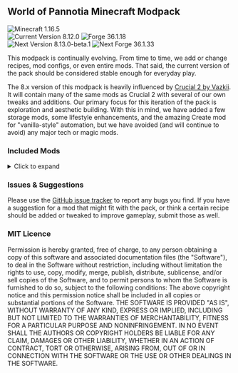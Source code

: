 ## World of Pannotia Minecraft Modpack

![Minecraft 1.16.5](https://img.shields.io/badge/Minecraft-1.16.5-3a6.svg?style=for-the-badge)<br />
![Current Version 8.12.0](https://img.shields.io/badge/Current-8.12.0-blue.svg?style=for-the-badge) ![Forge 36.1.18](https://img.shields.io/badge/Forge-36.1.18-c39.svg?style=for-the-badge)<br />
![Next Version 8.13.0-beta.1](https://img.shields.io/badge/Next-8.13.0--beta.1-orange.svg?style=for-the-badge) ![Next Forge 36.1.33](https://img.shields.io/badge/Next%20Forge-36.1.33-c39.svg?style=for-the-badge)

This modpack is continually evolving. From time to time, we add or change recipes, mod configs, or even entire mods. That said, the current version of the pack should be considered stable enough for everyday play.

The 8.x version of this modpack is heavily influenced by [Crucial 2 by Vazkii](https://www.curseforge.com/minecraft/modpacks/crucial-2). It will contain many of the same mods as Crucial 2 with several of our own tweaks and additions. Our primary focus for this iteration of the pack is exploration and aesthetic building. With this in mind, we have added a few storage mods, some lifestyle enhancements, and the amazing Create mod for "vanilla-style" automation, but we have avoided (and will continue to avoid) any major tech or magic mods.

### Included Mods

<details>
    <summary>Click to expand</summary>
    <ul>
        <li><a href="https://www.curseforge.com/minecraft/mc-mods/abnormals-core">Abnormals Core (by TeamAbnormals)</a></li>
        <li><a href="https://www.curseforge.com/minecraft/mc-mods/abnormals-delight">Abnormals Delight (by TeamAbnormals)</a></li>
        <li><a href="https://www.curseforge.com/minecraft/mc-mods/abundance">Abundance (by team_aurora_modding)</a></li>
        <li><a href="https://www.curseforge.com/minecraft/mc-mods/additional-bars">Additional Bars [FORGE] (by CodenameRevy)</a></li>
        <li><a href="https://www.curseforge.com/minecraft/mc-mods/advanced-mining-dimension">Advanced Mining Dimension (by henkelmax)</a></li>
        <li><a href="https://www.curseforge.com/minecraft/mc-mods/advancement-screenshot">Advancement Screenshot (by Serilum)</a></li>
        <li><a href="https://www.curseforge.com/minecraft/mc-mods/alexs-mobs">Alex's Mobs (by alex1the1666)</a></li>
        <li><a href="https://www.curseforge.com/minecraft/mc-mods/allurement">Allurement (by TeamAbnormals)</a></li>
        <li><a href="https://www.curseforge.com/minecraft/mc-mods/angel-block">Angel Block (by tfarecnim)</a></li>
        <li><a href="https://www.curseforge.com/minecraft/mc-mods/anvil-tweaks">Anvil Tweaks (by tfarecnim)</a></li>
        <li><a href="https://www.curseforge.com/minecraft/mc-mods/appleskin">AppleSkin (by squeek502)</a></li>
        <li><a href="https://www.curseforge.com/minecraft/mc-mods/archers-paradox">Archer's Paradox (by TeamCoFH)</a></li>
        <li><a href="https://www.curseforge.com/minecraft/mc-mods/architectury-forge">Architectury API (Forge) (by shedaniel)</a></li>
        <li><a href="https://www.curseforge.com/minecraft/mc-mods/atmospheric">Atmospheric (by TeamAbnormals)</a></li>
        <li><a href="https://www.curseforge.com/minecraft/mc-mods/autoreglib">AutoRegLib (by Vazkii)</a></li>
        <li><a href="https://www.curseforge.com/minecraft/mc-mods/autumnity">Autumnity (by TeamAbnormals)</a></li>
        <li><a href="https://www.curseforge.com/minecraft/mc-mods/backpacked">Backpacked (by MrCrayfish)</a></li>
        <li><a href="https://www.curseforge.com/minecraft/mc-mods/backpacker">Backpacker (by MrCrayfish)</a></li>
        <li><a href="https://www.curseforge.com/minecraft/mc-mods/bad-mobs">Bad Mobs (by DarkhaxDev)</a></li>
        <li><a href="https://www.curseforge.com/minecraft/mc-mods/bad-wither-no-cookie-reloaded">Bad Wither No Cookie - Reloaded (by Kreezxil)</a></li>
        <li><a href="https://www.curseforge.com/minecraft/mc-mods/balanced-enchanting">Balanced Enchanting (by tfarecnim)</a></li>
        <li><a href="https://www.curseforge.com/minecraft/mc-mods/banneradditions">BannerAdditions (by EliteAsian123)</a></li>
        <li><a href="https://www.curseforge.com/minecraft/mc-mods/baubley-heart-canisters">Baubley Heart Canisters (by traverse_joe)</a></li>
        <li><a href="https://www.curseforge.com/minecraft/mc-mods/bayou-blues">Bayou Blues (by team_aurora_modding)</a></li>
        <li><a href="https://www.curseforge.com/minecraft/mc-mods/berry-good">Berry Good (by TeamAbnormals)</a></li>
        <li><a href="https://www.curseforge.com/minecraft/mc-mods/better-advancements">Better Advancements (by way2muchnoise)</a></li>
        <li><a href="https://www.curseforge.com/minecraft/mc-mods/better-badlands">Better Badlands (by Gkoliver)</a></li>
        <li><a href="https://www.curseforge.com/minecraft/mc-mods/better-beacon-placement">Better Beacon Placement (by Serilum)</a></li>
        <li><a href="https://www.curseforge.com/minecraft/mc-mods/better-biome-blend">Better Biome Blend (by FionaTheMortal)</a></li>
        <li><a href="https://www.curseforge.com/minecraft/mc-mods/better-burning">Better Burning (by DarkhaxDev)</a></li>
        <li><a href="https://www.curseforge.com/minecraft/mc-mods/better-conduit-placement">Better Conduit Placement (by Serilum)</a></li>
        <li><a href="https://www.curseforge.com/minecraft/mc-mods/better-drowning">Better Drowning (by DarkhaxDev)</a></li>
        <li><a href="https://www.curseforge.com/minecraft/mc-mods/better-spawner-control">Better Spawner Control (by Serilum)</a></li>
        <li><a href="https://www.curseforge.com/minecraft/mc-mods/bigger-sponge-absorption-radius">Bigger Sponge Absorption Radius (by Serilum)</a></li>
        <li><a href="https://www.curseforge.com/minecraft/mc-mods/bookshelf">Bookshelf (by DarkhaxDev)</a></li>
        <li><a href="https://www.curseforge.com/minecraft/mc-mods/bow-infinity-fix">Bow Infinity Fix (by Parker8283)</a></li>
        <li><a href="https://www.curseforge.com/minecraft/mc-mods/building-gadgets">Building Gadgets (by Direwolf20)</a></li>
        <li><a href="https://www.curseforge.com/minecraft/mc-mods/buzzier-bees">Buzzier Bees (by TeamAbnormals)</a></li>
        <li><a href="https://www.curseforge.com/minecraft/mc-mods/caelus">Caelus API (Forge) (by TheIllusiveC4)</a></li>
        <li><a href="https://www.curseforge.com/minecraft/mc-mods/charm-reforged">Charm Reforged (by svenhjol)</a></li>
        <li><a href="https://www.curseforge.com/minecraft/mc-mods/charmonium-reforged">Charmonium Reforged (by svenhjol)</a></li>
        <li><a href="https://www.curseforge.com/minecraft/mc-mods/cherished-worlds">Cherished Worlds (Forge) (by TheIllusiveC4)</a></li>
        <li><a href="https://www.curseforge.com/minecraft/mc-mods/chimes">Chimes (by RossTMK)</a></li>
        <li><a href="https://www.curseforge.com/minecraft/mc-mods/chiseled">Chiseled (by freepeopleworking)</a></li>
        <li><a href="https://www.curseforge.com/minecraft/mc-mods/chisels-bits">Chisels & Bits (by AlgorithmX2)</a></li>
        <li><a href="https://www.curseforge.com/minecraft/mc-mods/chocolate-fix">Chocolate Fix (by AlcatrazEscapee)</a></li>
        <li><a href="https://www.curseforge.com/minecraft/mc-mods/chunkpregenerator">Chunk-Pregenerator (by Speiger)</a></li>
        <li><a href="https://www.curseforge.com/minecraft/mc-mods/citadel">Citadel (by alex1the1666)</a></li>
        <li><a href="https://www.curseforge.com/minecraft/mc-mods/cloth-config-forge">Cloth Config API (Forge) (by shedaniel)</a></li>
        <li><a href="https://www.curseforge.com/minecraft/mc-mods/clumps">Clumps (by Jaredlll08)</a></li>
        <li><a href="https://www.curseforge.com/minecraft/mc-mods/codechicken-lib-1-8">CodeChicken Lib 1.8.+ (by covers1624)</a></li>
        <li><a href="https://www.curseforge.com/minecraft/mc-mods/cofh-core">CoFH Core (by TeamCoFH)</a></li>
        <li><a href="https://www.curseforge.com/minecraft/mc-mods/cogwheel-tweaker">Cogwheel Tweaker (by mc_Grimmauld)</a></li>
        <li><a href="https://www.curseforge.com/minecraft/mc-mods/collective">Collective (by Serilum)</a></li>
        <li><a href="https://www.curseforge.com/minecraft/mc-mods/compressium">Compressium (by DinnerBeef)</a></li>
        <li><a href="https://www.curseforge.com/minecraft/mc-mods/conduits-prevent-drowned">Conduits Prevent Drowned (by Serilum)</a></li>
        <li><a href="https://www.curseforge.com/minecraft/mc-mods/contenttweaker">ContentTweaker (by Jaredlll08)</a></li>
        <li><a href="https://www.curseforge.com/minecraft/mc-mods/controlling">Controlling (by Jaredlll08)</a></li>
        <li><a href="https://www.curseforge.com/minecraft/mc-mods/cookielicious">Cookielicious (by Evo_934)</a></li>
        <li><a href="https://www.curseforge.com/minecraft/mc-mods/cooking-for-blockheads">Cooking for Blockheads (by BlayTheNinth)</a></li>
        <li><a href="https://www.curseforge.com/minecraft/mc-mods/crafting-station">Crafting Station (by tfarecnim)</a></li>
        <li><a href="https://www.curseforge.com/minecraft/mc-mods/crafttweaker">CraftTweaker (by Jaredlll08)</a></li>
        <li><a href="https://www.curseforge.com/minecraft/mc-mods/create">Create (by simibubi)</a></li>
        <li><a href="https://www.curseforge.com/minecraft/mc-mods/createtweaker">CreateTweaker (by Jaredlll08)</a></li>
        <li><a href="https://www.curseforge.com/minecraft/mc-mods/ctm">ConnectedTexturesMod (by tterrag1098)</a></li>
        <li><a href="https://www.curseforge.com/minecraft/mc-mods/curio-of-undying">Curio of Undying (Forge) (by TheIllusiveC4)</a></li>
        <li><a href="https://www.curseforge.com/minecraft/mc-mods/curios">Curios API (Forge) (by TheIllusiveC4)</a></li>
        <li><a href="https://www.curseforge.com/minecraft/mc-mods/curious-armor-stands">Curious Armor Stands (by ochotonida)</a></li>
        <li><a href="https://www.curseforge.com/minecraft/mc-mods/curious-elytra">Curious Elytra (Forge) (by TheIllusiveC4)</a></li>
        <li><a href="https://www.curseforge.com/minecraft/mc-mods/curious-shulker-boxes">Curious Shulker Boxes (Forge) (by TheIllusiveC4)</a></li>
        <li><a href="https://www.curseforge.com/minecraft/mc-mods/cursed-earth">Cursed Earth (by tfarecnim)</a></li>
        <li><a href="https://www.curseforge.com/minecraft/mc-mods/customizable-elytra">Customizable Elytra (by Hidoni)</a></li>
        <li><a href="https://www.curseforge.com/minecraft/mc-mods/cycle-paintings">Cycle Paintings (by Serilum)</a></li>
        <li><a href="https://www.curseforge.com/minecraft/mc-mods/cyclops-core">Cyclops Core (by kroeser)</a></li>
        <li><a href="https://www.curseforge.com/minecraft/mc-mods/dank-storage">Dank Storage (by tfarecnim)</a></li>
        <li><a href="https://www.curseforge.com/minecraft/mc-mods/dark-paintings">Dark Paintings (by DarkhaxDev)</a></li>
        <li><a href="https://www.curseforge.com/minecraft/mc-mods/death-backup">Death Backup (by Serilum)</a></li>
        <li><a href="https://www.curseforge.com/minecraft/mc-mods/decorative-blocks">Decorative Blocks (by stohun)</a></li>
        <li><a href="https://www.curseforge.com/minecraft/mc-mods/differentiate">Differentiate (by eltrutlikes)</a></li>
        <li><a href="https://www.curseforge.com/minecraft/mc-mods/disenchantingforge">DisenchantingForge (by chirptheboy)</a></li>
        <li><a href="https://www.curseforge.com/minecraft/mc-mods/dismount-entity">Dismount Entity (by Serilum)</a></li>
        <li><a href="https://www.curseforge.com/minecraft/mc-mods/dragon-drops-elytra">Dragon Drops Elytra (by Serilum)</a></li>
        <li><a href="https://www.curseforge.com/minecraft/mc-mods/dungeons-plus">Dungeons Plus (by ModdingLegacy)</a></li>
        <li><a href="https://www.curseforge.com/minecraft/mc-mods/dynamic-surroundings">Dynamic Surroundings (by OreCruncher)</a></li>
        <li><a href="https://www.curseforge.com/minecraft/mc-mods/enchanting-commands">Enchanting Commands (by Serilum)</a></li>
        <li><a href="https://www.curseforge.com/minecraft/mc-mods/enchantment-descriptions">Enchantment Descriptions (by DarkhaxDev)</a></li>
        <li><a href="https://www.curseforge.com/minecraft/mc-mods/ender-storage-1-8">Ender Storage 1.8.+ (by covers1624)</a></li>
        <li><a href="https://www.curseforge.com/minecraft/mc-mods/endergetic">The Endergetic Expansion (by TeamAbnormals)</a></li>
        <li><a href="https://www.curseforge.com/minecraft/mc-mods/enhanced-mushrooms">Enhanced Mushrooms (Forge) (by team_aurora_modding)</a></li>
        <li><a href="https://www.curseforge.com/minecraft/mc-mods/ensorcellation">Ensorcellation (by TeamCoFH)</a></li>
        <li><a href="https://www.curseforge.com/minecraft/mc-mods/environmental">Environmental (by TeamAbnormals)</a></li>
        <li><a href="https://www.curseforge.com/minecraft/mc-mods/extended-bone-meal">Extended Bone Meal (by Serilum)</a></li>
        <li><a href="https://www.curseforge.com/minecraft/mc-mods/extra-boats">Extra Boats (by TeamAbnormals)</a></li>
        <li><a href="https://www.curseforge.com/minecraft/mc-mods/extreme-sound-muffler">Extreme sound muffler (Forge) (by LeoBeliik)</a></li>
        <li><a href="https://www.curseforge.com/minecraft/mc-mods/ezzoom">EzZoom (by JTK222)</a></li>
        <li><a href="https://www.curseforge.com/minecraft/mc-mods/fantasy-mounts">Fantasy Mounts (by Bonfyre_)</a></li>
        <li><a href="https://www.curseforge.com/minecraft/mc-mods/farmers-delight">Farmer's Delight (by vectorwing)</a></li>
        <li><a href="https://www.curseforge.com/minecraft/mc-mods/farming-for-blockheads">Farming for Blockheads (by BlayTheNinth)</a></li>
        <li><a href="https://www.curseforge.com/minecraft/mc-mods/fast-leaf-decay">Fast Leaf Decay (by olafskiii)</a></li>
        <li><a href="https://www.curseforge.com/minecraft/mc-mods/fastfurnace">FastFurnace (by Shadows_of_Fire)</a></li>
        <li><a href="https://www.curseforge.com/minecraft/mc-mods/fastsuite">FastSuite (by Shadows_of_Fire)</a></li>
        <li><a href="https://www.curseforge.com/minecraft/mc-mods/fastworkbench">FastWorkbench (by Shadows_of_Fire)</a></li>
        <li><a href="https://www.curseforge.com/minecraft/mc-mods/ferritecore">FerriteCore (Forge) (by malte0811)</a></li>
        <li><a href="https://www.curseforge.com/minecraft/mc-mods/finally-farmable-dyes">Finally Farmable Dyes (by Unixkitty)</a></li>
        <li><a href="https://www.curseforge.com/minecraft/mc-mods/fish-in-planks">Fish In Planks (by ilja615_)</a></li>
        <li><a href="https://www.curseforge.com/minecraft/mc-mods/fixed-anvil-repair-cost">Fixed Anvil Repair Cost (by Serilum)</a></li>
        <li><a href="https://www.curseforge.com/minecraft/mc-mods/flywheel">Flywheel (by jozufozu)</a></li>
        <li><a href="https://www.curseforge.com/minecraft/mc-mods/forgery">Forgery (by unascribed)</a></li>
        <li><a href="https://www.curseforge.com/minecraft/mc-mods/ftb-backups-forge">FTB Backups (Forge) (by FTB)</a></li>
        <li><a href="https://www.curseforge.com/minecraft/mc-mods/ftb-library-forge">FTB Library (Forge) (by FTB)</a></li>
        <li><a href="https://www.curseforge.com/minecraft/mc-mods/gildedarmor">GildedArmor (by MaroonShaded)</a></li>
        <li><a href="https://www.curseforge.com/minecraft/mc-mods/glassential">Glassential (by Lykrast)</a></li>
        <li><a href="https://www.curseforge.com/minecraft/mc-mods/glazed-symmetry">Glazed Symmetry (by iamevn_mc)</a></li>
        <li><a href="https://www.curseforge.com/minecraft/mc-mods/global-xp">Global XP (by bl4ckscor3)</a></li>
        <li><a href="https://www.curseforge.com/minecraft/mc-mods/grass-seeds">Grass Seeds (by Serilum)</a></li>
        <li><a href="https://www.curseforge.com/minecraft/mc-mods/hand-over-your-items">Hand Over Your Items (by Serilum)</a></li>
        <li><a href="https://www.curseforge.com/minecraft/mc-mods/ice-ice-baby">Ice Ice Baby (by the_infamous_1)</a></li>
        <li><a href="https://www.curseforge.com/minecraft/mc-mods/ice-prevents-crop-growth">Ice Prevents Crop Growth (by Serilum)</a></li>
        <li><a href="https://www.curseforge.com/minecraft/mc-mods/infinite-trading">Infinite Trading (by Serilum)</a></li>
        <li><a href="https://www.curseforge.com/minecraft/mc-mods/inspirations">Inspirations (by KnightMiner)</a></li>
        <li><a href="https://www.curseforge.com/minecraft/mc-mods/inventory-totem">Inventory Totem (by Serilum)</a></li>
        <li><a href="https://www.curseforge.com/minecraft/mc-mods/iron-chests">Iron Chests (by ProgWML6)</a></li>
        <li><a href="https://www.curseforge.com/minecraft/mc-mods/iron-furnaces">[FORGE] Iron Furnaces (by XenoMustache)</a></li>
        <li><a href="https://www.curseforge.com/minecraft/mc-mods/iron-shulker-boxes">Iron Shulker Boxes (by ProgWML6)</a></li>
        <li><a href="https://www.curseforge.com/minecraft/mc-mods/ironagefurniture">Iron Age Furniture (by SkyBlade1978)</a></li>
        <li><a href="https://www.curseforge.com/minecraft/mc-mods/itemzoom">ItemZoom (by mezz)</a></li>
        <li><a href="https://www.curseforge.com/minecraft/mc-mods/jade">Jade 🔍 (by Snownee_)</a></li>
        <li><a href="https://www.curseforge.com/minecraft/mc-mods/jei">Just Enough Items (JEI) (by mezz)</a></li>
        <li><a href="https://www.curseforge.com/minecraft/mc-mods/just-enough-professions-jep">Just Enough Professions (JEP) (by Mrbysco)</a></li>
        <li><a href="https://www.curseforge.com/minecraft/mc-mods/just-enough-resources-jer">Just Enough Resources (JER) (by way2muchnoise)</a></li>
        <li><a href="https://www.curseforge.com/minecraft/mc-mods/jeitweaker">JEITweaker (by Jaredlll08)</a></li>
        <li><a href="https://www.curseforge.com/minecraft/mc-mods/jellyfishing">Jellyfishing (by BlueDuckYT)</a></li>
        <li><a href="https://www.curseforge.com/minecraft/mc-mods/journeymap">JourneyMap (by techbrew)</a></li>
        <li><a href="https://www.curseforge.com/minecraft/mc-mods/jump-over-fences-forge">Jump Over Fences [Forge] (by Kreezxil)</a></li>
        <li><a href="https://www.curseforge.com/minecraft/mc-mods/just-mob-heads">Just Mob Heads (by Serilum)</a></li>
        <li><a href="https://www.curseforge.com/minecraft/mc-mods/just-player-heads">Just Player Heads (by Serilum)</a></li>
        <li><a href="https://www.curseforge.com/minecraft/mc-mods/kiwi">Kiwi 🥝 (by Snownee_)</a></li>
        <li><a href="https://www.curseforge.com/minecraft/mc-mods/kleeslabs">KleeSlabs (by BlayTheNinth)</a></li>
        <li><a href="https://www.curseforge.com/minecraft/mc-mods/lantern-colors">Lantern Colors (by schmecky90)</a></li>
        <li><a href="https://www.curseforge.com/minecraft/mc-mods/lava-clear-view">Lava Clear View (by Snownee_)</a></li>
        <li><a href="https://www.curseforge.com/minecraft/mc-mods/lavasponge">LavaSponge (by RebelliousUno)</a></li>
        <li><a href="https://www.curseforge.com/minecraft/mc-mods/leap">Leap (by ModdingLegacy)</a></li>
        <li><a href="https://www.curseforge.com/minecraft/mc-mods/lepton">Lepton (Forge) (by eltrutlikes)</a></li>
        <li><a href="https://www.curseforge.com/minecraft/mc-mods/light-overlay">Light Overlay (Rift/Forge/Fabric) (by shedaniel)</a></li>
        <li><a href="https://www.curseforge.com/minecraft/mc-mods/lost-and-found">Lost and Found (by tfarecnim)</a></li>
        <li><a href="https://www.curseforge.com/minecraft/mc-mods/macaws-bridges">Macaw's Bridges (by sketch_macaw)</a></li>
        <li><a href="https://www.curseforge.com/minecraft/mc-mods/macaws-doors">Macaw's Doors (by sketch_macaw)</a></li>
        <li><a href="https://www.curseforge.com/minecraft/mc-mods/macaws-fences-and-walls">Macaw's Fences and Walls (by sketch_macaw)</a></li>
        <li><a href="https://www.curseforge.com/minecraft/mc-mods/macaws-paintings">Macaw's Paintings (by sketch_macaw)</a></li>
        <li><a href="https://www.curseforge.com/minecraft/mc-mods/macaws-trapdoors">Macaw's Trapdoors (by sketch_macaw)</a></li>
        <li><a href="https://www.curseforge.com/minecraft/mc-mods/mantle">Mantle (by mDiyo)</a></li>
        <li><a href="https://www.curseforge.com/minecraft/mc-mods/measurements">Measurements (by Mrbysco)</a></li>
        <li><a href="https://www.curseforge.com/minecraft/mc-mods/mob-catcher">Mob Catcher (by tfarecnim)</a></li>
        <li><a href="https://www.curseforge.com/minecraft/mc-mods/more-charcoal">More Charcoal (by al132)</a></li>
        <li><a href="https://www.curseforge.com/minecraft/mc-mods/more-jellyfish">More Jellyfish (by BlueDuckYT)</a></li>
        <li><a href="https://www.curseforge.com/minecraft/mc-mods/more-waterlogging">More Waterlogging (by tfarecnim)</a></li>
        <li><a href="https://www.curseforge.com/minecraft/mc-mods/morevanillalib">MoreVanillaLib (by MelanX)</a></li>
        <li><a href="https://www.curseforge.com/minecraft/mc-mods/mouse-tweaks">Mouse Tweaks (by YaLTeR)</a></li>
        <li><a href="https://www.curseforge.com/minecraft/mc-mods/name-tag-tweaks">Name Tag Tweaks (by Serilum)</a></li>
        <li><a href="https://www.curseforge.com/minecraft/mc-mods/natures-compass">Nature's Compass (by Chaosyr)</a></li>
        <li><a href="https://www.curseforge.com/minecraft/mc-mods/neapolitan">Neapolitan (by TeamAbnormals)</a></li>
        <li><a href="https://www.curseforge.com/minecraft/mc-mods/neat">Neat (by Vazkii)</a></li>
        <li><a href="https://www.curseforge.com/minecraft/mc-mods/notes">Notes (by Chaosyr)</a></li>
        <li><a href="https://www.curseforge.com/minecraft/mc-mods/omega-mute">Omega Mute (by Serilum)</a></li>
        <li><a href="https://www.curseforge.com/minecraft/mc-mods/open-loader">Open Loader (by DarkhaxDev)</a></li>
        <li><a href="https://www.curseforge.com/minecraft/mc-mods/openblocks-elevator">OpenBlocks Elevator (by vsngarcia)</a></li>
        <li><a href="https://www.curseforge.com/minecraft/mc-mods/ore-excavation">Ore Excavation (by Funwayguy)</a></li>
        <li><a href="https://www.curseforge.com/minecraft/mc-mods/ornamental">Ornamental (by Squiggly_Androsa)</a></li>
        <li><a href="https://www.curseforge.com/minecraft/mc-mods/pane-in-the-glass">Pane In The Glass (by MongoTheElder)</a></li>
        <li><a href="https://www.curseforge.com/minecraft/mc-mods/panorama">Panorama (by SWDTeam)</a></li>
        <li><a href="https://www.curseforge.com/minecraft/mc-mods/paragliders">Paragliders (by Tictim)</a></li>
        <li><a href="https://www.curseforge.com/minecraft/mc-mods/patchouli">Patchouli (by Vazkii)</a></li>
        <li><a href="https://www.curseforge.com/minecraft/mc-mods/peculiars">Peculiars (by cosmicgelatin1)</a></li>
        <li><a href="https://www.curseforge.com/minecraft/mc-mods/performant">Performant (by someaddon)</a></li>
        <li><a href="https://www.curseforge.com/minecraft/mc-mods/personality">Personality (by TeamAbnormals)</a></li>
        <li><a href="https://www.curseforge.com/minecraft/mc-mods/placeable-blaze-rods">Placeable Blaze Rods (by Serilum)</a></li>
        <li><a href="https://www.curseforge.com/minecraft/mc-mods/placebo">Placebo (by Shadows_of_Fire)</a></li>
        <li><a href="https://www.curseforge.com/minecraft/mc-mods/quark-oddities">Quark Oddities (by Vazkii)</a></li>
        <li><a href="https://www.curseforge.com/minecraft/mc-mods/quark">Quark (by Vazkii)</a></li>
        <li><a href="https://www.curseforge.com/minecraft/mc-mods/quick-paths">Quick Paths (by Serilum)</a></li>
        <li><a href="https://www.curseforge.com/minecraft/mc-mods/rain-be-gone-ritual">Rain Be Gone Ritual (by Serilum)</a></li>
        <li><a href="https://www.curseforge.com/minecraft/mc-mods/random-bone-meal-flowers">Random Bone Meal Flowers (by Serilum)</a></li>
        <li><a href="https://www.curseforge.com/minecraft/mc-mods/random-enchants">Random Enchants (by tfarecnim)</a></li>
        <li><a href="https://www.curseforge.com/minecraft/mc-mods/raw-ores-mod">Raw Ores Mod (by SkeletalVirusTwitch)</a></li>
        <li><a href="https://www.curseforge.com/minecraft/mc-mods/refined-storage-addons">Refined Storage Addons (by raoulvdberge)</a></li>
        <li><a href="https://www.curseforge.com/minecraft/mc-mods/refined-storage">Refined Storage (by raoulvdberge)</a></li>
        <li><a href="https://www.curseforge.com/minecraft/mc-mods/respawning-shulkers">Respawning Shulkers (by Serilum)</a></li>
        <li><a href="https://www.curseforge.com/minecraft/mc-mods/rings-of-ascension">Rings of Ascension (Forge) (by Focamacho)</a></li>
        <li><a href="https://www.curseforge.com/minecraft/mc-mods/sapience">Sapience (by the_infamous_1)</a></li>
        <li><a href="https://www.curseforge.com/minecraft/mc-mods/savage-and-ravage">Savage & Ravage (by TeamAbnormals)</a></li>
        <li><a href="https://www.curseforge.com/minecraft/mc-mods/save-my-stronghold">Save My Stronghold! (Forge) (by YUNGNICKYOUNG)</a></li>
        <li><a href="https://www.curseforge.com/minecraft/mc-mods/sbm-charcoal-block">[SBM] Charcoal Block (by bl4ckscor3)</a></li>
        <li><a href="https://www.curseforge.com/minecraft/mc-mods/scaffolding-drops-nearby">Scaffolding Drops Nearby (by Serilum)</a></li>
        <li><a href="https://www.curseforge.com/minecraft/mc-mods/scuba-gear">Scuba Gear (by ModdingLegacy)</a></li>
        <li><a href="https://www.curseforge.com/minecraft/mc-mods/seasonals">Seasonals (by cosmicgelatin1)</a></li>
        <li><a href="https://www.curseforge.com/minecraft/mc-mods/selene">Selene (by MehVahdJukaar)</a></li>
        <li><a href="https://www.curseforge.com/minecraft/mc-mods/shulker-drops-two">Shulker Drops Two (by Serilum)</a></li>
        <li><a href="https://www.curseforge.com/minecraft/mc-mods/shulker-enchantments">Shulker Enchantments (Forge) (by Ephys)</a></li>
        <li><a href="https://www.curseforge.com/minecraft/mc-mods/shutup-experimental-settings">Shutup Experimental Settings! (by Corgi_Taco)</a></li>
        <li><a href="https://www.curseforge.com/minecraft/mc-mods/simple-storage-network">Simple Storage Network (by Lothrazar)</a></li>
        <li><a href="https://www.curseforge.com/minecraft/mc-mods/skinned-lanterns">Skinned Lanterns (by nuxthefox)</a></li>
        <li><a href="https://www.curseforge.com/minecraft/mc-mods/smaller-nether-portals">Smaller Nether Portals (by Serilum)</a></li>
        <li><a href="https://www.curseforge.com/minecraft/mc-mods/snad-back-to-the-past">Snad - Back to the past (by lazynessmind)</a></li>
        <li><a href="https://www.curseforge.com/minecraft/mc-mods/sneaky-magic">Sneaky Magic (by Fuzs_)</a></li>
        <li><a href="https://www.curseforge.com/minecraft/mc-mods/snow-real-magic">Snow! Real Magic! ⛄ (by Snownee_)</a></li>
        <li><a href="https://www.curseforge.com/minecraft/mc-mods/softer-hay-bales">Softer Hay Bales (by Serilum)</a></li>
        <li><a href="https://www.curseforge.com/minecraft/mc-mods/statement">Statement Library (by Virtuoel)</a></li>
        <li><a href="https://www.curseforge.com/minecraft/mc-mods/step">Step (by ModdingLegacy)</a></li>
        <li><a href="https://www.curseforge.com/minecraft/mc-mods/storage-drawers">Storage Drawers (by Texelsaur)</a></li>
        <li><a href="https://www.curseforge.com/minecraft/mc-mods/structure-gel-api">Structure Gel API (by ModdingLegacy)</a></li>
        <li><a href="https://www.curseforge.com/minecraft/mc-mods/structured-crafting">Structured Crafting (by kroeser)</a></li>
        <li><a href="https://www.curseforge.com/minecraft/mc-mods/superflat-world-no-slimes">Superflat World No Slimes (by Serilum)</a></li>
        <li><a href="https://www.curseforge.com/minecraft/mc-mods/supermartijn642s-core-lib">SuperMartijn642's Core Lib (by SuperMartijn642)</a></li>
        <li><a href="https://www.curseforge.com/minecraft/mc-mods/supermartijn642s-config-lib">SuperMartijn642's Config Lib (by SuperMartijn642)</a></li>
        <li><a href="https://www.curseforge.com/minecraft/mc-mods/supplementaries">Supplementaries (by MehVahdJukaar)</a></li>
        <li><a href="https://www.curseforge.com/minecraft/mc-mods/swingthroughgrass">SwingThroughGrass (by exidex)</a></li>
        <li><a href="https://www.curseforge.com/minecraft/mc-mods/tank-null">/tank/null (by tfarecnim)</a></li>
        <li><a href="https://www.curseforge.com/minecraft/mc-mods/third-person-elytra">Third Person Elytra (by pauljoda)</a></li>
        <li><a href="https://www.curseforge.com/minecraft/mc-mods/tips">Tips (by DarkhaxDev)</a></li>
        <li><a href="https://www.curseforge.com/minecraft/mc-mods/toast-control">Toast Control (by Shadows_of_Fire)</a></li>
        <li><a href="https://www.curseforge.com/minecraft/mc-mods/tool-belt">Tool Belt (by gigaherz)</a></li>
        <li><a href="https://www.curseforge.com/minecraft/mc-mods/torchmaster">Torchmaster (by xalcon)</a></li>
        <li><a href="https://www.curseforge.com/minecraft/mc-mods/towers-of-the-wild">Towers Of The Wild (by idrae_)</a></li>
        <li><a href="https://www.curseforge.com/minecraft/mc-mods/trash-cans">Trash Cans (by SuperMartijn642)</a></li>
        <li><a href="https://www.curseforge.com/minecraft/mc-mods/underwater-enchanting">Underwater Enchanting (by Serilum)</a></li>
        <li><a href="https://www.curseforge.com/minecraft/mc-mods/upgrade-aquatic">Upgrade Aquatic (by TeamAbnormals)</a></li>
        <li><a href="https://www.curseforge.com/minecraft/mc-mods/upsizer-mod">Upsizer Mod [FORGE] (by The_Wabbit0101)</a></li>
        <li><a href="https://www.curseforge.com/minecraft/mc-mods/vanilla-hammers-forge">Vanilla Hammers [Forge] (by MelanX)</a></li>
        <li><a href="https://www.curseforge.com/minecraft/mc-mods/voidtotem">Void Totem (by Affehund)</a></li>
        <li><a href="https://www.curseforge.com/minecraft/mc-mods/wall-jump">Wall-Jump! [FORGE] (by genandnic)</a></li>
        <li><a href="https://www.curseforge.com/minecraft/mc-mods/waystones">Waystones (by BlayTheNinth)</a></li>
        <li><a href="https://www.curseforge.com/minecraft/mc-mods/windowlogging">Windowlogging (by mc_Grimmauld)</a></li>
        <li><a href="https://www.curseforge.com/minecraft/mc-mods/wither-proof-block">Wither-Proof Block (Fabric/Forge) (by nicguzzo)</a></li>
        <li><a href="https://www.curseforge.com/minecraft/mc-mods/wither-skeleton-tweaks">Wither Skeleton Tweaks (by Shadows_of_Fire)</a></li>
        <li><a href="https://www.curseforge.com/minecraft/mc-mods/wool-pressure-plates">Wool Pressure Plates (by bl4ckscor3)</a></li>
        <li><a href="https://www.curseforge.com/minecraft/mc-mods/wool-tweaks">Wool Tweaks (by Serilum)</a></li>
        <li><a href="https://www.curseforge.com/minecraft/mc-mods/wrenchest">Wrenchest (by bl4ckscor3)</a></li>
        <li><a href="https://www.curseforge.com/minecraft/mc-mods/yungs-api">YUNG's API (Forge) (by YUNGNICKYOUNG)</a></li>
        <li><a href="https://www.curseforge.com/minecraft/mc-mods/yungs-better-caves">YUNG's Better Caves (Forge) (by YUNGNICKYOUNG)</a></li>
        <li><a href="https://www.curseforge.com/minecraft/mc-mods/yungs-better-mineshafts-forge">YUNG's Better Mineshafts (Forge) (by YUNGNICKYOUNG)</a></li>
        <li><a href="https://www.curseforge.com/minecraft/mc-mods/yungs-better-strongholds">YUNG's Better Strongholds (Forge) (by YUNGNICKYOUNG)</a></li>
        <li><a href="https://www.curseforge.com/minecraft/mc-mods/zombie-villagers-from-spawner">Zombie Villagers From Spawner (by Serilum)</a></li>
    </ul>
</details>

### Issues & Suggestions

Please use the [GitHub issue tracker](https://github.com/chimericdream/WorldOfPannotia-MC-Modpack/issues) to report any bugs you find. If you have a suggestion for a mod that might fit with the pack, or think a certain recipe should be added or tweaked to improve gameplay, submit those as well.

### MIT Licence

Permission is hereby granted, free of charge, to any person obtaining a copy of this software and associated documentation files (the "Software"), to deal in the Software without restriction, including without limitation the rights to use, copy, modify, merge, publish, distribute, sublicense, and/or sell copies of the Software, and to permit persons to whom the Software is furnished to do so, subject to the following conditions: The above copyright notice and this permission notice shall be included in all copies or substantial portions of the Software. THE SOFTWARE IS PROVIDED "AS IS", WITHOUT WARRANTY OF ANY KIND, EXPRESS OR IMPLIED, INCLUDING BUT NOT LIMITED TO THE WARRANTIES OF MERCHANTABILITY, FITNESS FOR A PARTICULAR PURPOSE AND NONINFRINGEMENT. IN NO EVENT SHALL THE AUTHORS OR COPYRIGHT HOLDERS BE LIABLE FOR ANY CLAIM, DAMAGES OR OTHER LIABILITY, WHETHER IN AN ACTION OF CONTRACT, TORT OR OTHERWISE, ARISING FROM, OUT OF OR IN CONNECTION WITH THE SOFTWARE OR THE USE OR OTHER DEALINGS IN THE SOFTWARE.
